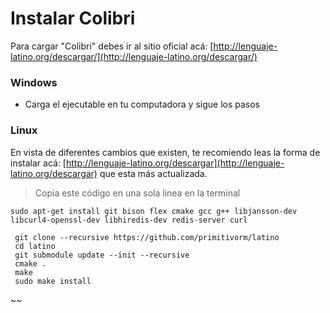 # Instalar Colibri

Para cargar "Colibri" debes ir al sitio oficial acá:  [http://lenguaje-latino.org/descargar/](http://lenguaje-latino.org/descargar/)

### Windows

* Carga el ejecutable en tu computadora y sigue los pasos 

### Linux

En vista de diferentes cambios que existen, te recomiendo leas la forma de instalar acá:  [http://lenguaje-latino.org/descargar](http://lenguaje-latino.org/descargar) que esta más actualizada.

> Copia este código en una sola linea en la terminal

```
sudo apt-get install git bison flex cmake gcc g++ libjansson-dev libcurl4-openssl-dev libhiredis-dev redis-server curl

 git clone --recursive https://github.com/primitivorm/latino
 cd latino
 git submodule update --init --recursive
 cmake .
 make
 sudo make install
```

~~

